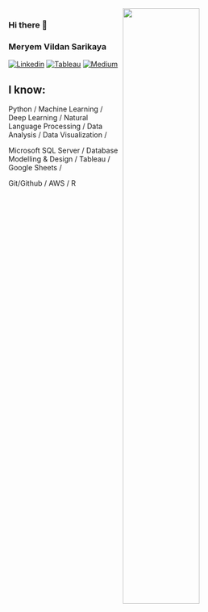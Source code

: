 <img src="https://github-readme-stats.vercel.app/api?username=Meryem1425&show_icons=true&theme=buefy" align='right' width="55%">

### Hi there 👋
### Meryem Vildan Sarikaya

[![Linkedin](https://img.shields.io/badge/linkedin-%230077B5.svg?&style=for-the-badge&logo=linkedin&logoColor=white)](https://www.linkedin.com/in/meryemvildansarikaya/)
[![Tableau](https://img.shields.io/badge/tableau-%2312100E.svg?&style=for-the-badge&logo=tableau&logoColor=orange)](https://public.tableau.com/profile/vildan.sarikaya#!/)
[![Medium](https://img.shields.io/badge/medium-%2312100E.svg?&style=for-the-badge&logo=medium&logoColor=green)](https://vildansarikaya25.medium.com/)
<!--
**Meryem1425/Meryem1425** is a ✨ _special_ ✨ repository because its `README.md` (this file) appears on your GitHub profile.

Here are some ideas to get you started:

- 💬 Ask me about anything that you want to learn

-->


## I know:

Python / Machine Learning / Deep Learning / Natural Language Processing / Data Analysis / Data Visualization /

Microsoft SQL Server / Database Modelling & Design / Tableau / Google Sheets / 

Git/Github / AWS / R 
